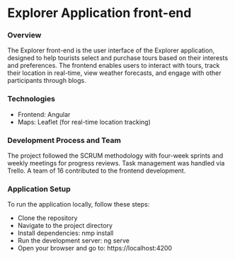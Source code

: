 # Explorer Application front-end 

### Overview
The Explorer front-end is the user interface of the Explorer application, designed to help tourists select and purchase tours based on their interests and preferences. The frontend enables users to interact with tours, track their location in real-time, view weather forecasts, and engage with other participants through blogs.

### Technologies
* Frontend: Angular
* Maps: Leaflet (for real-time location tracking)

### Development Process and Team
The project followed the SCRUM methodology with four-week sprints and weekly meetings for progress reviews. Task management was handled via Trello. A team of 16 contributed to the frontend development.

### Application Setup
To run the application locally, follow these steps:
* Clone the repository
* Navigate to the project directory 
* Install dependencies: nmp install
* Run the development server: ng serve
* Open your browser and go to: https://localhost:4200


